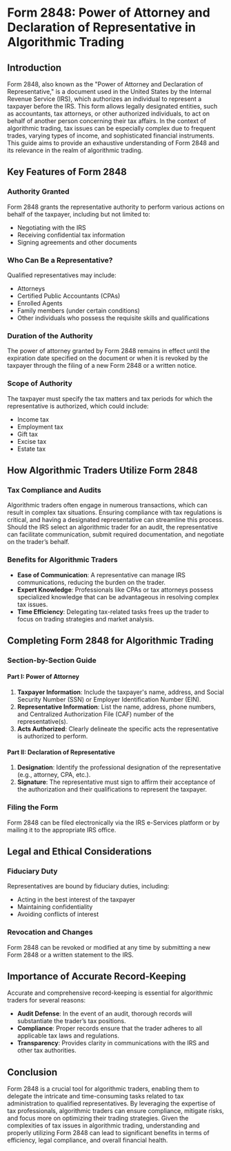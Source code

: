 # Form 2848: Power of Attorney and Declaration of Representative in Algorithmic Trading

## Introduction

Form 2848, also known as the "Power of Attorney and Declaration of Representative," is a document used in the United States by the Internal Revenue Service (IRS), which authorizes an individual to represent a taxpayer before the IRS. This form allows legally designated entities, such as accountants, tax attorneys, or other authorized individuals, to act on behalf of another person concerning their tax affairs. In the context of algorithmic trading, tax issues can be especially complex due to frequent trades, varying types of income, and sophisticated financial instruments. This guide aims to provide an exhaustive understanding of Form 2848 and its relevance in the realm of algorithmic trading.

## Key Features of Form 2848

### Authority Granted

Form 2848 grants the representative authority to perform various actions on behalf of the taxpayer, including but not limited to:
- Negotiating with the IRS
- Receiving confidential tax information
- Signing agreements and other documents

### Who Can Be a Representative?

Qualified representatives may include:
- Attorneys
- Certified Public Accountants (CPAs)
- Enrolled Agents
- Family members (under certain conditions)
- Other individuals who possess the requisite skills and qualifications

### Duration of the Authority

The power of attorney granted by Form 2848 remains in effect until the expiration date specified on the document or when it is revoked by the taxpayer through the filing of a new Form 2848 or a written notice.

### Scope of Authority

The taxpayer must specify the tax matters and tax periods for which the representative is authorized, which could include:
- Income tax
- Employment tax
- Gift tax
- Excise tax
- Estate tax

## How Algorithmic Traders Utilize Form 2848

### Tax Compliance and Audits

Algorithmic traders often engage in numerous transactions, which can result in complex tax situations. Ensuring compliance with tax regulations is critical, and having a designated representative can streamline this process. Should the IRS select an algorithmic trader for an audit, the representative can facilitate communication, submit required documentation, and negotiate on the trader’s behalf.

### Benefits for Algorithmic Traders

- **Ease of Communication**: A representative can manage IRS communications, reducing the burden on the trader.
- **Expert Knowledge**: Professionals like CPAs or tax attorneys possess specialized knowledge that can be advantageous in resolving complex tax issues.
- **Time Efficiency**: Delegating tax-related tasks frees up the trader to focus on trading strategies and market analysis.

## Completing Form 2848 for Algorithmic Trading

### Section-by-Section Guide

#### Part I: Power of Attorney

1. **Taxpayer Information**: Include the taxpayer's name, address, and Social Security Number (SSN) or Employer Identification Number (EIN).
2. **Representative Information**: List the name, address, phone numbers, and Centralized Authorization File (CAF) number of the representative(s).
3. **Acts Authorized**: Clearly delineate the specific acts the representative is authorized to perform.

#### Part II: Declaration of Representative

1. **Designation**: Identify the professional designation of the representative (e.g., attorney, CPA, etc.).
2. **Signature**: The representative must sign to affirm their acceptance of the authorization and their qualifications to represent the taxpayer.

### Filing the Form

Form 2848 can be filed electronically via the IRS e-Services platform or by mailing it to the appropriate IRS office. 

## Legal and Ethical Considerations

### Fiduciary Duty

Representatives are bound by fiduciary duties, including:
- Acting in the best interest of the taxpayer
- Maintaining confidentiality
- Avoiding conflicts of interest

### Revocation and Changes

Form 2848 can be revoked or modified at any time by submitting a new Form 2848 or a written statement to the IRS.

## Importance of Accurate Record-Keeping

Accurate and comprehensive record-keeping is essential for algorithmic traders for several reasons:
- **Audit Defense**: In the event of an audit, thorough records will substantiate the trader’s tax positions.
- **Compliance**: Proper records ensure that the trader adheres to all applicable tax laws and regulations.
- **Transparency**: Provides clarity in communications with the IRS and other tax authorities.

## Conclusion

Form 2848 is a crucial tool for algorithmic traders, enabling them to delegate the intricate and time-consuming tasks related to tax administration to qualified representatives. By leveraging the expertise of tax professionals, algorithmic traders can ensure compliance, mitigate risks, and focus more on optimizing their trading strategies. Given the complexities of tax issues in algorithmic trading, understanding and properly utilizing Form 2848 can lead to significant benefits in terms of efficiency, legal compliance, and overall financial health.
